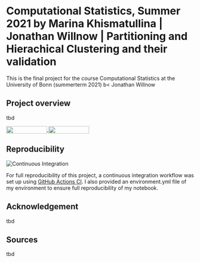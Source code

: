 # Computational Statistics, Summer 2021 by Marina Khismatullina | Jonathan Willnow | Partitioning and Hierachical Clustering and their validation

This is the final project for the course Computational Statistics at the University of Bonn (summerterm 2021) b< Jonathan Willnow



## Project overview

tbd



<a href="https://nbviewer.jupyter.org/github/JonathanWillnow/CompuStatsClustering/blob/master/FinalProject.ipynb"
   target="_parent">
   <img align="center"
  src="https://raw.githubusercontent.com/jupyter/design/master/logos/Badges/nbviewer_badge.png"
      width="109" height="20">
</a>
<a href="https://mybinder.org/v2/gh/JonathanWillnow/CompuStatsClustering/master?filepath=FinalProject.ipynb"
    target="_parent">
    <img align="center"
       src="https://mybinder.org/badge_logo.svg"
       width="109" height="20">
</a>

## Reproducibility


![Continuous Integration](https://github.com/OpenSourceEconomics/ose-template-course-project/workflows/Continuous%20Integration/badge.svg)

For full reproducibility of this project, a continuous integration workflow was set up using [GitHub Actions CI](https://docs.github.com/en/actions). I also provided an environment.yml file of my environment to ensure full reproducibility of my notebook.


## Acknowledgement

tbd

## Sources


tbd










